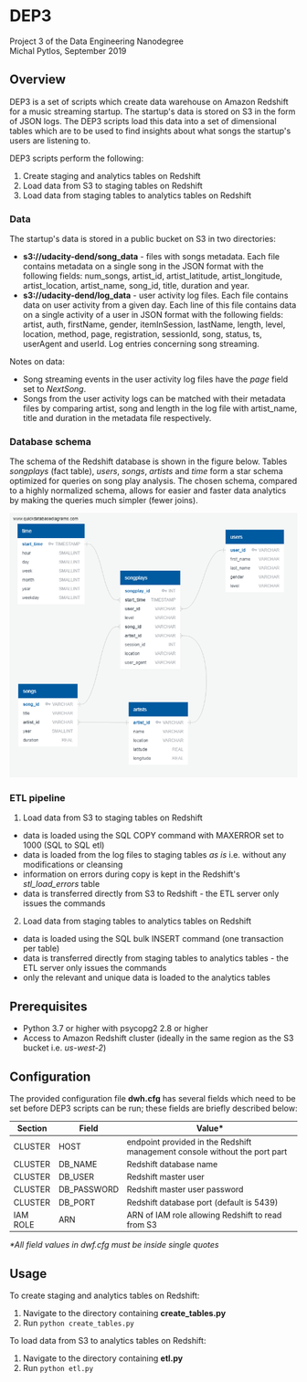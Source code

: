 # DEP3
Project 3 of the Data Engineering Nanodegree <br>
Michal Pytlos, September 2019

## Overview
DEP3 is a set of scripts which create data warehouse on Amazon Redshift for a music streaming startup. The startup's data is stored on S3 in the form of JSON logs. The DEP3 scripts load this data into a set of dimensional tables which are to be used to find insights about what songs the startup's users are listening to.  

DEP3 scripts perform the following:
1. Create staging and analytics tables on Redshift
2. Load data from S3 to staging tables on Redshift
3. Load data from staging tables to analytics tables on Redshift

### Data
The startup's data is stored in a public bucket on S3 in two directories:
* **s3://udacity-dend/song_data** - files with songs metadata. Each file contains metadata on a single song in the JSON format with the following fields: num_songs, artist_id, artist_latitude, artist_longitude, artist_location, artist_name, song_id, title, duration and year.
* **s3://udacity-dend/log_data** - user activity log files. Each file contains data on user activity from a given day. Each line of this file contains data on a single activity of a user in JSON format with the following fields: artist, auth, firstName, gender, itemInSession, lastName, length, level, location, method, page, registration, sessionId, song, status, ts, userAgent and userId. Log entries concerning song streaming.

Notes on data:
* Song streaming events in the user activity log files have the *page* field set to *NextSong*.
* Songs from the user activity logs can be matched with their metadata files by comparing artist, song and length in the log file with artist_name, title and duration in the metadata file respectively.

### Database schema
The schema of the Redshift database is shown in the figure below. Tables *songplays* (fact table), *users*, *songs*, *artists* and *time* form a star schema optimized for queries on song play analysis. The chosen schema, compared to a highly normalized schema, allows for easier and faster data analytics by making the queries much simpler (fewer joins).

![Database schema](db_schema.png)

### ETL pipeline

1. Load data from S3 to staging tables on Redshift
  * data is loaded using the SQL COPY command with MAXERROR set to 1000 (SQL to SQL etl)
  * data is loaded from the log files to staging tables *as is* i.e. without any modifications or cleansing
  * information on errors during copy is kept in the Redshift's *stl_load_errors* table
  * data is transferred directly from S3 to Redshift - the ETL server only issues the commands
2. Load data from staging tables to analytics tables on Redshift
  * data is loaded using the SQL bulk INSERT command (one transaction per table)
  * data is transferred directly from staging tables to analytics tables - the ETL server only issues the commands
  * only the relevant and unique data is loaded to the analytics tables

## Prerequisites
* Python 3.7 or higher with psycopg2 2.8 or higher
* Access to Amazon Redshift cluster (ideally in the same region as the S3 bucket i.e. *us-west-2*)

## Configuration
The provided configuration file **dwh.cfg** has several fields which need to be set before DEP3 scripts can be run; these fields are briefly described below:

| Section | Field  | Value*|
| -------| --------|-------|
| CLUSTER| HOST| endpoint provided in the Redshift management console without the port part|
| CLUSTER| DB_NAME| Redshift database name|
| CLUSTER| DB_USER| Redshift master user|
| CLUSTER| DB_PASSWORD| Redshift master user password|
| CLUSTER| DB_PORT| Redshift database port (default is 5439)|
| IAM ROLE| ARN| ARN of IAM role allowing Redshift to read from S3|

*&ast;All field values in dwf.cfg must be inside single quotes*

## Usage
To create staging and analytics tables on Redshift:
1. Navigate to the directory containing **create_tables.py**
2. Run `python create_tables.py`

To load data from S3 to analytics tables on Redshift:
1. Navigate to the directory containing **etl.py**
2. Run `python etl.py`
